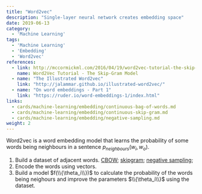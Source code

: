 ```yaml
---
title: "Word2vec"
description: "Single-layer neural network creates embedding space"
date: 2019-06-13
category:
  - 'Machine Learning'
tags:
  - 'Machine Learning'
  - 'Embedding'
  - 'Word2vec'
references:
  - link: http://mccormickml.com/2016/04/19/word2vec-tutorial-the-skip-gram-model/
    name: Word2Vec Tutorial - The Skip-Gram Model
  - name: "The Illustrated Word2vec"
    link: "http://jalammar.github.io/illustrated-word2vec/"
  - name: "On word embeddings - Part 1"
    link: "https://ruder.io/word-embeddings-1/index.html"
links:
  - cards/machine-learning/embedding/continuous-bag-of-words.md
  - cards/machine-learning/embedding/continuous-skip-gram.md
  - cards/machine-learning/embedding/negative-sampling.md
weight: 2
---
```



Word2vec is a word embedding model that learns the probability of some words being neighbours in a sentence $p_{neighbours}(w_i, w_o)$.

1. Build a dataset of adjacent words. [CBOW](/cards/machine-learning/embedding/continuous-bag-of-words/); [skipgram](/cards/machine-learning/embedding/continuous-skip-gram/); [negative sampling](/cards/machine-learning/embedding/negative-sampling/);
2. Encode the words using vectors.
3. Build a model $f(\\{\theta_i\\})$ to calculate the probability of the words being neighours and improve the parameters $\\{\theta_i\\}$ using the dataset.





